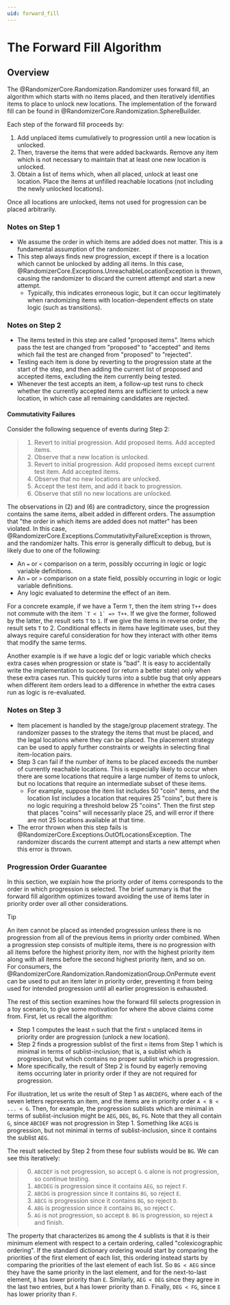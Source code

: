 ```yaml
---
uid: forward_fill
---
```


# The Forward Fill Algorithm

## Overview

The @RandomizerCore.Randomization.Randomizer uses forward fill, an algorithm
which starts with no items placed, and then iteratively identifies items to
place to unlock new locations. The implementation of the forward fill can be
found in @RandomizerCore.Randomization.SphereBuilder.

Each step of the forward fill proceeds by:

1. Add unplaced items cumulatively to progression until a new location is
   unlocked.
2. Then, traverse the items that were added backwards. Remove any item which is
   not necessary to maintain that at least one new location is unlocked.
3. Obtain a list of items which, when all placed, unlock at least one location.
   Place the items at unfilled reachable locations (not including the newly
   unlocked locations).

Once all locations are unlocked, items not used for progression can be placed
arbitrarily.

### Notes on Step 1

- We assume the order in which items are added does not matter. This is a
  fundamental assumption of the randomizer.
- This step always finds new progression, except if there is a location which
  cannot be unlocked by adding all items. In this case,
  @RandomizerCore.Exceptions.UnreachableLocationException is thrown, causing the
  randomizer to discard the current attempt and start a new attempt.
  - Typically, this indicates erroneous logic, but it can occur legitimately
    when randomizing items with location-dependent effects on state logic (such
    as transitions).

### Notes on Step 2

- The items tested in this step are called "proposed items". Items which pass
  the test are changed from "proposed" to "accepted" and items which fail the
  test are changed from "proposed" to "rejected".
- Testing each item is done by reverting to the progression state at the start
  of the step, and then adding the current list of proposed and accepted items,
  excluding the item currently being tested.
- Whenever the test accepts an item, a follow-up test runs to check whether the
  currently accepted items are sufficient to unlock a new location, in which
  case all remaining candidates are rejected.

#### Commutativity Failures

Consider the following sequence of events during Step 2:

> 1. Revert to initial progression. Add proposed items. Add accepted items.
> 2. Observe that a new location is unlocked.
> 3. Revert to initial progression. Add proposed items except current test item.
>    Add accepted items.
> 4. Observe that no new locations are unlocked.
> 5. Accept the test item, and add it back to progression.
> 6. Observe that still no new locations are unlocked.

The observations in (2) and (6) are contradictory, since the progression
contains the same items, albeit added in different orders. The assumption that
"the order in which items are added does not matter" has been violated. In this
case, @RandomizerCore.Exceptions.CommutativityFailureException is thrown, and
the randomizer halts. This error is generally difficult to debug, but is likely
due to one of the following:

- An `=` or `<` comparison on a term, possibly occurring in logic or logic
  variable definitions.
- An `=` or `>` comparison on a state field, possibly occurring in logic or
  logic variable definitions.
- Any logic evaluated to determine the effect of an item.

For a concrete example, if we have a Term `T`, then the item string `T++` does
not commute with the item `` `T < 1` => T++ ``. If we give the former, followed
by the latter, the result sets `T` to `1`. If we give the items in reverse
order, the result sets `T` to 2. Conditional effects in items have legitimate
uses, but they always require careful consideration for how they interact with
other items that modify the same terms.

Another example is if we have a logic def or logic variable which checks extra
cases when progression or state is "bad". It is easy to accidentally write the
implementation to succeed (or return a better state) only when these extra cases
run. This quickly turns into a subtle bug that only appears when different item
orders lead to a difference in whether the extra cases run as logic is
re-evaluated.

### Notes on Step 3

- Item placement is handled by the stage/group placement strategy. The
  randomizer passes to the strategy the items that must be placed, and the legal
  locations where they can be placed. The placement strategy can be used to
  apply further constraints or weights in selecting final item-location pairs.
- Step 3 can fail if the number of items to be placed exceeds the number of
  currently reachable locations. This is especially likely to occur when there
  are some locations that require a large number of items to unlock, but no
  locations that require an intermediate subset of these items.
  - For example, suppose the item list includes 50 "coin" items, and the
    location list includes a location that requires 25 "coins", but there is no
    logic requiring a threshold below 25 "coins". Then the first step that
    places "coins" will necessarily place 25, and will error if there are not 25
    locations available at that time.
- The error thrown when this step fails is
  @RandomizerCore.Exceptions.OutOfLocationsException. The randomizer discards
  the current attempt and starts a new attempt when this error is thrown.

### Progression Order Guarantee

In this section, we explain how the priority order of items corresponds to the
order in which progression is selected. The brief summary is that the forward
fill algorithm optimizes toward avoiding the use of items later in priority
order over all other considerations.

> [!TIP]  
> An item cannot be placed as intended progression unless there is no
> progression from all of the previous items in priority order combined. When a
> progression step consists of multiple items, there is no progression with all
> items before the highest priority item, nor with the highest priority item
> along with all items before the second highest priority item, and so on.  
> For consumers, the @RandomizerCore.Randomization.RandomizationGroup.OnPermute
> event can be used to put an item later in priority order, preventing it from
> being used for intended progression until all earlier progression is
> exhausted.

The rest of this section examines how the forward fill selects progression in a
toy scenario, to give some motivation for where the above claims come from.
First, let us recall the algorithm:

- Step 1 computes the least `n` such that the first `n` unplaced items in
  priority order are progression (unlock a new location).
- Step 2 finds a progression sublist of the first `n` items from Step 1 which is
  minimal in terms of sublist-inclusion; that is, a sublist which is
  progression, but which contains no proper sublist which is progression.
- More specifically, the result of Step 2 is found by eagerly removing items
  occurring later in priority order if they are not required for progression.

For illustration, let us write the result of Step 1 as `ABCDEFG`, where each of
the seven letters represents an item, and the items are in priority order
`A < B < ... < G`. Then, for example, the progression sublists which are minimal
in terms of sublist-inclusion might be `AEG`, `DEG`, `BG`, `FG`. Note that they
all contain `G`, since `ABCDEF` was not progression in Step 1. Something like
`ACEG` is progression, but not minimal in terms of sublist-inclusion, since it
contains the sublist `AEG`.

The result selected by Step 2 from these four sublists would be `BG`. We can see
this iteratively:

> 0. `ABCDEF` is not progression, so accept `G`. `G` alone is not progression,
>    so continue testing.
> 1. `ABCDEG` is progression since it contains `AEG`, so reject `F`.
> 2. `ABCDG` is progression since it contains `BG`, so reject `E`.
> 3. `ABCG` is progression since it contains `BG`, so reject `D`.
> 4. `ABG` is progression since it contains `BG`, so reject `C`.
> 5. `AG` is not progression, so accept `B`. `BG` is progression, so reject `A`
>    and finish.

The property that characterizes `BG` among the 4 sublists is that it is their
minimum element with respect to a certain ordering, called "colexicographic
ordering". If the standard dictionary ordering would start by comparing the
priorities of the first element of each list, this ordering instead starts by
comparing the priorities of the last element of each list. So `BG < AEG` since
they have the same priority in the last element, and for the next-to-last
element, `B` has lower priority than `E`. Similarly, `AEG < DEG` since they
agree in the last two entries, but `A` has lower priority than `D`. Finally,
`DEG < FG`, since `E` has lower priority than `F`.

